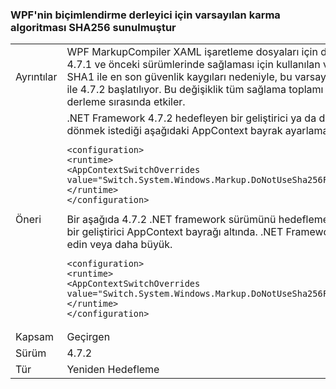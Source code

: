 ### <a name="the-default-hash-algorithm-for-wpfs-markup-compiler-is-now-sha256"></a>WPF'nin biçimlendirme derleyici için varsayılan karma algoritması SHA256 sunulmuştur

|   |   |
|---|---|
|Ayrıntılar|WPF MarkupCompiler XAML işaretleme dosyaları için derleme hizmetleri sağlar.  .NET Framework 4.7.1 ve önceki sürümlerinde sağlaması için kullanılan varsayılan karma algoritma SHA1 oluştu. SHA1 ile en son güvenlik kaygıları nedeniyle, bu varsayılan için SHA256 değiştirildi .NET Framework ile 4.7.2 başlatılıyor.  Bu değişiklik tüm sağlama toplamı oluşturulması işaretleme dosyaları için derleme sırasında etkiler.|
|Öneri|.NET Framework 4.7.2 hedefleyen bir geliştirici ya da daha büyük ve SHA1 karma davranışa dönmek istediği aşağıdaki AppContext bayrak ayarlamanız gerekir.<pre><code class="lang-xml">&lt;configuration&gt;&#13;&#10;&lt;runtime&gt;&#13;&#10;&lt;AppContextSwitchOverrides value=&quot;Switch.System.Windows.Markup.DoNotUseSha256ForMarkupCompilerChecksumAlgorithm=true&quot;/&gt;&#13;&#10;&lt;/runtime&gt;&#13;&#10;&lt;/configuration&gt;&#13;&#10;</code></pre>Bir aşağıda 4.7.2 .NET framework sürümünü hedefleme kümesi SHA256 karma yararlanmak isteyen bir geliştirici AppContext bayrağı altında.  .NET Framework'ün yüklü sürümü 4.7.2 olmasına dikkat edin veya daha büyük.<pre><code class="lang-xml">&lt;configuration&gt;&#13;&#10;&lt;runtime&gt;&#13;&#10;&lt;AppContextSwitchOverrides value=&quot;Switch.System.Windows.Markup.DoNotUseSha256ForMarkupCompilerChecksumAlgorithm=false&#13;&#10;&lt;/runtime&gt;&#13;&#10;&lt;/configuration&gt;&#13;&#10;</code></pre>|
|Kapsam|Geçirgen|
|Sürüm|4.7.2|
|Tür|Yeniden Hedefleme|

